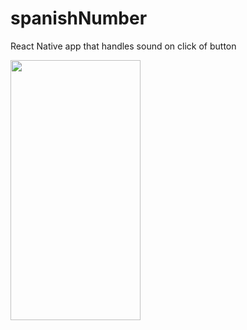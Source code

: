 # spanishNumber

React Native app that handles sound on click of button

<img src="https://user-images.githubusercontent.com/45852402/210826281-78f95ff2-c385-4e18-b4d3-adf01e819db8.png" width="208" height="416">
